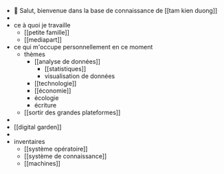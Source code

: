 - 👋 Salut, bienvenue dans la base de connaissance de [[tam kien duong]]
-
- ce à quoi je travaille
	- [[petite famille]]
	- [[mediapart]]
- ce qui m'occupe personnellement en ce moment
	- thèmes
		- [[analyse de données]]
			- [[statistiques]]
			- visualisation de données
		- [[technologie]]
		- [[économie]]
		- écologie
		- écriture
	- [[sortir des grandes plateformes]]
-
- [[digital garden]]
-
- inventaires
	- [[système opératoire]]
	- [[système de connaissance]]
	- [[machines]]